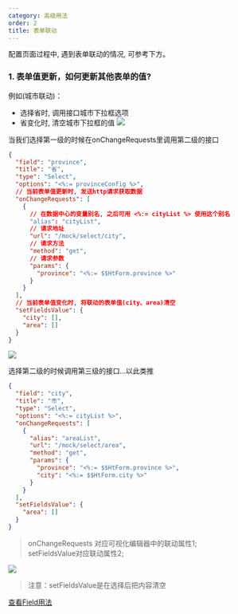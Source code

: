 ```yaml
---
category: 高级用法
order: 2
title: 表单联动
---
```


配置页面过程中, 遇到表单联动的情况, 可参考下方。

### 1. 表单值更新，如何更新其他表单的值?

例如(城市联动)：
- 选择省时, 调用接口城市下拉框选项
- 省变化时, 清空城市下拉框的值
![](https://user-gold-cdn.xitu.io/2019/11/20/16e87f01b99b90fd?w=1516&h=392&f=png&s=28458)

当我们选择第一级的时候在onChangeRequests里调用第二级的接口

```json
{
  "field": "province",
  "title": "省",
  "type": "Select",
  "options": "<%:= provinceConfig %>",
  // 当前表单值更新时, 发送http请求获取数据
  "onChangeRequests": [
    {
      // 在数据中心的变量别名, 之后可用 <%:= cityList %> 使用这个别名
      "alias": "cityList",
      // 请求地址
      "url": "/mock/select/city",
      // 请求方法
      "method": "get",
      // 请求参数
      "params": {
        "province": "<%:= $$HtForm.province %>"
      }
    }
  ],
  // 当前表单值变化时, 将联动的表单值(city、area)清空
  "setFieldsValue": {
    "city": [],
    "area": []
  }
}
```

![](https://user-gold-cdn.xitu.io/2019/11/20/16e87f061b907561?w=1478&h=476&f=png&s=33202)

选择第二级的时候调用第三级的接口...以此类推

```json
{
  "field": "city",
  "title": "市",
  "type": "Select",
  "options": "<%:= cityList %>",
  "onChangeRequests": [
    {
      "alias": "areaList",
      "url": "/mock/select/area",
      "method": "get",
      "params": {
        "province": "<%:= $$HtForm.province %>",
        "city": "<%:= $$HtForm.city %>"
      }
    }
  ],
  "setFieldsValue": {
    "area": []
  }
}
```
> onChangeRequests 对应可视化编辑器中的联动属性1;  
> setFieldsValue对应联动属性2;

![](https://user-gold-cdn.xitu.io/2019/11/20/16e87f0a17411614?w=1412&h=352&f=png&s=21730)

> 注意：setFieldsValue是在选择后把内容清空

[查看Field用法](/components/Field/#用法)

